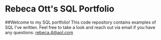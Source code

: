 # Rebeca Ott's SQL Portfolio

##Welcome to my SQL portfolio! This code repository contains examples of SQL I've written. Feel free to take a look and reach out via email if you have any questions: rebeca.4@aol.com
